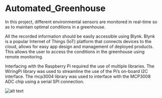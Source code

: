 # Automated_Greenhouse

In this project, different environmental sensors are monitored in real-time so as to maintain optimal conditions in a greenhouse.

All the recorded information should be easily accessible using Blynk. Blynk is a popular Internet of Things (IoT) platform that connects devices to the cloud, allows for easy app design and management of deployed products. This allows the user to access the conditions in the greenhouse using remote monitoring.

Interfacing with the Raspberry Pi required the use of multiple libraries. The WiringPi library was used to streamline the use of the Pi’s on-board I2C interface. The mcp3004 library was used to interface with the MCP3008 ADC chip using a serial SPI connection.

![alt text](https://github.com/jackteversham/Automated_Greenhouse/workflow.jpg)

